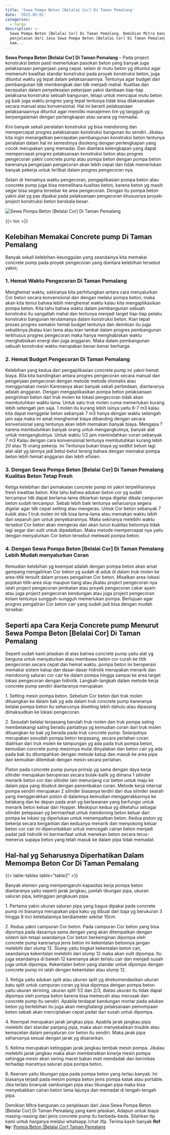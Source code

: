 ```yaml
---
title: 'Sewa Pompa Beton [Belalai Cor] Di Taman Pemalang'
date: '2025-05-01'
categories:
  - harga
description: >-
  Sewa Pompa Beton [Belalai Cor] Di Taman Pemalang. Demikian Mitra bangunan.co
  penjelasan dari Jasa Sewa Pompa Beton [Belalai Cor] Di Taman Pemalang yang
  kam...
---
```


**Sewa Pompa Beton \[Belalai Cor\] Di Taman Pemalang** – Pada project konstruksi beton pasti memerlukan pasokan beton yang banyak juga pelaksanaan pengerjaan yang cepat. selain dr mutu beton yg dituntut agar memenuhi kwalitas standar konstruksi pada proyek konstruksi beton, juga dituntut waktu yg tepat dalam pelaksanaannya. Tentunya agar budget dari pembangunan tdk membengkak dan tdk menjadi mahal. Kualitas dan kecepatan dalam penyelesaian pekerjaan yakni dambaan tiap-tiap pelaksana konstruksi sebuah bangunan, tetapi untuk mencapai mutu beton yg baik juga waktu progres yang tepat tentunya tidak bisa dilaksanakan secara manual atau konvensional. Hal ini berarti pelaksanaan pelaksanaannya dituntut agar memiliki manajemen tim yg tangguh yg berpengalaman dengan perlengkapan atau sarana yg memadai.

Kini banyak sekali peralatan konstruksi yg bisa mendorong dan mempercepat progres pelaksanaan konstruksi bangunan itu sendiri. Jikalau kita ingin menargetkan percepatan pembangunan konstruksi beton tentunya peralatan dalam hal ini semestinya disokong dengan perlengkapan yang cocok merupakan yang memadai. Dan diantara kelengkapan yang dapat mempercepat progres pelaksanaan konstruksi beton atau progres pengecoran yakni concrete pump atau pompa beton dengan pompa beton karenanya pengerjaan pengecoran akan lebih cepat dan tidak memerlukan banyak pekerja untuk terlibat dalam progres pengecoran nya.

Selain dr hematnya waktu pengecoran, pengaplikasian pompa beton atau concrete pump juga bisa memelihara kualitas beton, karena beton yg masih segar bisa segera tersebar ke area pengecoran. Dengan itu pompa beton yakni alat yg pas dipakai pada pelaksanaan pengecoran khususnya proyek-project konstruksi beton berskala besar.

![Sewa Pompa Beton [Belalai Cor] Di Taman Pemalang](/images/sewa-concrete-pump-04.png)

{{< toc >}}

## Kelebihan Memakai Concrete pump Di Taman Pemalang

Banyak sekali kelebihan-keunggulan yang seandainya kita memakai concrete pump pada proyek pengecoran yang diantara kelebihan tersebut yakni;

### 1\. Hemat Waktu Pengecoran Di Taman Pemalang

Menghemat waktu, sekiranya kita perhitungkan antara cara menyalurkan Cor beton secara konvensional dan dengan melalui pompa beton, maka akan kita temui bahwa lebih menghemat waktu kalau kita mengaplikasikan pompa beton. Kita tahu bahwa waktu dalam pembangunan sebuah konstruksi itu sangatlah mahal dan tentunya menjadi target tiap-tiap pelaku konstruksi bangunan terutamanya dalam konstruksi beton. Kian tepat proses progres semakin hemat budget tentunya dan demikian itu juga sebaliknya jikalau kian lama atau kian lambat dalam progres pembangunan terkhusus progres pengecoran maka hanya menghabiskan waktu menghabiskan energi dan juga anggaran. Maka dalam pembangunan sebuah konstruksi waktu merupakan benar-benar berharga.

### 2\. Hemat Budget Pengecoran Di Taman Pemalang

Kelebihan yang kedua dari pengaplikasian concrete pump ini yakni hemat biaya. Bila kita bandingkan antara progres pengecoran secara manual dan pengerjaan pengecoran dengan metode metode otomatis atau menggunakan mesin Karenanya akan banyak sekali perbedaan, diantaranya adalah anggaran. Dengan mengaplikasikan pompa beton pelaksanaan pengiriman beton dari truk molen ke lokasi pengecoran tidak akan membutuhkan waktu lama. Untuk satu truk molen cuma memerlukan kurang lebih setengah jam saja. 1 molen itu kurang lebih isinya yaitu 6-7 m3 kalau kita dapat menggelar beton sebanyak 7 m3 hanya dengan waktu setengah jam saja maka ini amat menghemat biaya dibanding dengan secara konvensional yang tentunya akan lebih memakan banyak biaya. Mengapa ? karena membutuhkan banyak orang untuk mengangkutnya, banyak alat untuk mengangkutnya. Untuk waktu 1/2 jam memindahkan coran sebanyak 7 m3 Kalau dengan cara konvensional tentunya membutuhkan kurang lebih 20 atau 15 orang pekerja. Ini Tentunya bukan biaya yg sedikit belum lagi alat-alat yg lainnya jadi betul-betul terang bahwa dengan memakai pompa beton lebih hemat anggaran dan lebih efisien.

### 3\. Dengan Sewa Pompa Beton \[Belalai Cor\] Di Taman Pemalang Kualitas Beton Tetap Fresh

Ketiga kelebihan dari pemakaian concrete pump ini yakni terpeliharanya fresh kwalitas beton. Kita tahu bahwa adukan beton cor yg sudah tercampur tdk dapat berlama-lama dibiarkan tanpa digelar dikala campuran beton sudah tercampur. Sebab lebih baik tentunya seharusnya segera digelar agar tdk cepat setting atau mengeras. Untuk Cor beton sebanyak 7 kubik atau 1 truk molen ini tdk bisa lama-lama atau memakan waktu lebih dari separuh jam untuk penyebarannya. Maka sekiranya melebihi waktu tersebut Cor beton akan mengeras dan akan turun kualitas betonnya tidak lagi segar dan sulit untuk dipadatkan. Maka metode mempercepat nya yaitu dengan menyalurkan Cor beton tersebut melewati pompa beton.

### 4\. Dengan Sewa Pompa Beton \[Belalai Cor\] Di Taman Pemalang Lebih Mudah menyalurkan Coran

Kemudian kelebihan yg keempat adalah dengan pompa beton akan amat gampang mengalirkan Cor beton yg sudah di aduk di dalam truk molen ke area-titik tersulit dalam proses pengaliran Cor beton. Misalkan area-lokasi pojokan titik-area slup maupun tiang atau jikalau project pengecoran nya ialah project pengecoran jembatan atau proyek pengecoran cakar ayam atau juga project pengecoran bendungan atau juga project pengecoran kolam tentunya sungguh-sungguh memerlukan pompa. Bertujuan agar progres pengaliran Cor beton cair yang sudah jadi bisa dengan mudah tersebar.

## Seperti apa Cara Kerja Concrete pump Menurut Sewa Pompa Beton \[Belalai Cor\] Di Taman Pemalang

Seperti sudah kami jelaskan di atas bahwa concrete pump yaitu alat yg berguna untuk menyalurkan atau membawa beton cor curah ke titik pengecoran secara cepat dan hemat waktu. pompa beton ini beroperasi memakai sistem katup dan dasar-dasar hidrolik merupakan menarik dan mendorong saluran cor cair ke dalam pompa hingga sampai ke area target lokasi pengecoran dengan hidrolik. Langkah-langkah dalam metode kerja concrete pump sendiri diantaranya merupakan

1\. Setting mesin pompa beton. Sebelum Cor beton dari truk molen dituangkan ke dalam bak yg ada dalam truk concrete pump karenanya belalai pompa beton itu seharusnya disetting lebih dahulu atau dipasang dimaksudkan ke lokasi pengecoran.

2\. Sesudah belalai terpasang barulah truk molen dan truk pompa saling membelakangi saling beradu pantatnya yg kemudian coran dari truk molen dituangkan ke bak yg berada pada truk concrete pump. Selanjutnya merupakan sesudah pompa beton terpasang, secara perlahan coran dialirkan dari truk molen ke tampungan yg ada pada truk pompa beton, kemudian concrete pump mesinnya mulai dinyalakan dan beton cair yg ada pada bak itu ditumpahkan dengan metode katup dan masuk ke area pipa dan kemudian ditembak dengan mesin secara perlahan.

Piston pada concrete pump punya prinsip yg sama dengan daya kerja silinder merupakan beroperasi secara bolak-balik yg dimana 1 silinder menarik beton cor dan silinder lain menunjang cor beton untuk maju ke dalam pipa yang disebut dengan penembakan coran. Metode kerja internal pompa sendiri merupakan 2 silinder biasanya terdiri dari dua silinder searah yang menggerakkan piston di dalamnya kemudian menggerakkannya ke belakang dan ke depan pada arah yg berlawanan yang berfungsi untuk menarik beton keluar dari Hopper. Meskipun kedua yg diketahui sebagai silinder pelepasan yg bermanfaat untuk mendorong beton keluar dari pompa ke lokasi yg diperlukan untuk menempatkan beton. Kedua piston yg bekerja secara bergantian dan keduanya menarik dan menyokong keluar beton cor cair ini diperuntukkan untuk mencegah cairan beton menjadi padat jadi hidrolik ini bermanfaat untuk menekan beton secara terus-menerus supaya beton yang telah masuk ke dalam pipa tidak memadat.

## Hal-hal yg Seharusnya Diperhatikan Dalam Memompa Beton Cor Di Taman Pemalang

{{< table-tables table="table2" >}}

Banyak elemen yang mempengaruhi kapasitas kerja pompa beton diantaranya yaitu seperti jarak jangkau, jumlah tikungan pipa, ukuran saluran pipa, ketinggian jangkauan pipa.

1\. Pertama yakni ukuran saluran pipa yang bagus dipakai pada concrete pump ini biasanya merupakan pipa kaku yg dibuat dari baja yg berukuran 3 hingga 8 inci ketebalannya berdiameter sekitar 10cm.

2\. Kedua yakni campuran Cor beton. Pada campuran Cor beton yang bisa dipompa pada dasarnya sama dengan yang akan ditempatkan dengan sistem lain tetapi seandainya Cor beton berkeinginan dipompa oleh concrete pump karenanya jenis beton ini kekentalan betonnya jangan melebihi dari slump 12. Slump yaitu tingkat kekentalan beton cair, seandainya kekentalan melebihi dari slump 12 maka akan sulit dipompa. Itu juga seandainya di bawah 12 karenanya akan terlalu cair dan menjadi susah juga untuk dipompa. Kekentalan beton yang standar untuk dipompa dengan concrete pump ini ialah dengan kekentalan atau slump 12.

3\. Ketiga yaitu adukan split atau ukuran split yg direkomendasikan ukuran batu split untuk campuran coran yg bisa dipompa dengan pompa beton yaitu ukuran skrining, ukuran split 1/2 dan 2/3, diatas ukuran itu tidak dapat dipompa oleh pompa beton karena bisa memecah atau merusak dari concrete pump itu sendiri. Apabila terdapat kandungan mortar pada adukan beton yg berlebihan itu juga akan menghalangi pelaksanaan pemompaan beton sebab akan menciptakan cepat padat dan susah untuk dipompa.

4\. Keempat merupakan jarak jangkau pipa. Apabila jarak jangkau pipa melebihi dari standar panjang pipa, maka akan menyebabkan trouble atau kemacetan dalam penyaluran cor beton itu sendiri. Maka jarak pipa seharusnya sesuai dengan jarak yg disarankan.

5\. Kelima merupakan ketinggian jarak jangkau tembak mesin pompa. Jikalau melebihi jarak jangkau maka akan memberatkan kinerja mesin pompa sehingga mesin akan sering macet bakan mati mendadak dan berimbas terhadap macetnya saluran pipa pompa beton.

6\. Keenam yaitu tikungan pipa pada pompa beton yang terlau banyak. Ini biasanya terjadi pada mesim pompa beton jenis pompa katak atau portable. Jika terlalu bnanyak sambungan pipa atau tikungan pipa maka bisa menyebabkan cairan beton lama lajunya dan memadat di tengah-tengah pipa.

Demikian Mitra bangunan.co penjelasan dari Jasa Sewa Pompa Beton \[Belalai Cor\] Di Taman Pemalang yang kami jelaskan, Adapun untuk biaya masing-masing dari jenis concrete pump itu berbeda-beda. Silahkan tlp kami untuk harganya melalui whatsapp /chat /tlp. Terima kasih banyak
**Ref by:** [Pompa Beton [Belalai Cor] Taman Pemalang](https://id.wikipedia.org/wiki/Pompa)
